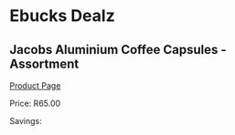 
# Ebucks Dealz
## Jacobs Aluminium Coffee Capsules - Assortment
[Product Page](https://www.ebucks.com/web/shop/productSelected.do?prodId=664394683&catId=908607666)

Price: R65.00

Savings: 


	